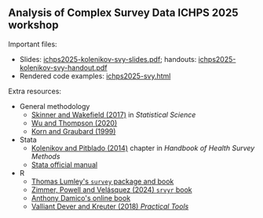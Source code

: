 ## Analysis of Complex Survey Data ICHPS 2025 workshop

Important files:

* Slides: [ichps2025-kolenikov-svy-slides.pdf](ichps2025-kolenikov-svy-16x9.pdf); 
  handouts: [ichps2025-kolenikov-svy-handout.pdf](ichps2025-kolenikov-svy-handout-2in1.pdf)
* Rendered code examples: [ichps2025-svy.html](https://htmlpreview.github.io/?https://github.com/skolenik/ICHPS2025-svy/blob/master/ichps2025-svy.html)

Extra resources:

* General methodology
    - [Skinner and Wakefield (2017)](https://doi.org/10.1214/17-STS614) in _Statistical Science_
    - [Wu and Thompson (2020)](https://link.springer.com/book/10.1007/978-3-030-44246-0)
    - [Korn and Graubard (1999)](https://onlinelibrary.wiley.com/doi/book/10.1002/9781118032619)
* Stata
    - [Kolenikov and Pitblado (2014)](https://onlinelibrary.wiley.com/doi/abs/10.1002/781118594629.ch29) 
    chapter in _Handbook of Health Survey Methods_
    - [Stata official manual](https://www.stata.com/manuals/svy.pdf)
* R
    - [Thomas Lumley's `survey` package and book](http://r-survey.r-forge.r-project.org/survey/)
    - [Zimmer, Powell and Velásquez (2024) `srvyr` book](https://tidy-survey-r.github.io/tidy-survey-book/)
    - [Anthony Damico's online book](https://asdfree.com/)
    - [Valliant Dever and Kreuter (2018) _Practical Tools_](https://link.springer.com/book/10.1007/978-3-319-93632-1)
